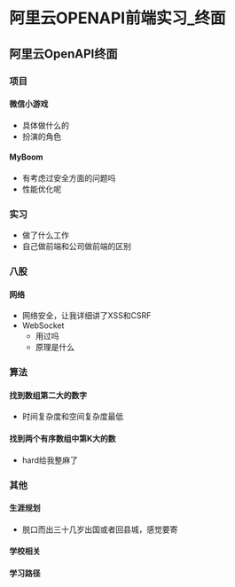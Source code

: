# 阿里云OPENAPI前端实习_终面


## 阿里云OpenAPI终面

### 项目

#### 微信小游戏

- 具体做什么的
- 扮演的角色

#### MyBoom

- 有考虑过安全方面的问题吗
- 性能优化呢

### 实习

- 做了什么工作
- 自己做前端和公司做前端的区别

### 八股

#### 网络

- 网络安全，让我详细讲了XSS和CSRF
- WebSocket
  - 用过吗
  - 原理是什么

### 算法

#### 找到数组第二大的数字

- 时间复杂度和空间复杂度最低

#### 找到两个有序数组中第K大的数

- hard给我整麻了

### 其他

#### 生涯规划

- 脱口而出三十几岁出国或者回县城，感觉要寄

#### 学校相关

#### 学习路径
